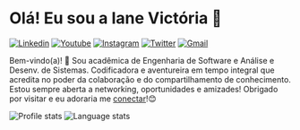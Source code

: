 # Olá! Eu sou a Iane Victória 👋
[![Linkedin](https://img.shields.io/badge/-ianevictória-blue?style=flat&logo=Linkedin&logoColor=white&link=https://www.linkedin.com/in/iane-victória/)](https://www.linkedin.com/in/iane-victória/)
[![Youtube](https://img.shields.io/badge/-@ianevictoria-f45572?style=flat&logo=youtube&logoColor=white&link=https://youtube.com/ianevictoria/)](https://instagram.com/ianevictoria)
[![Instagram](https://img.shields.io/badge/-@iane.victoria-7f4ca5?style=flat&logo=instagram&logoColor=white&link=https://instagram.com/iane.victoria/)](https://instagram.com/iane.victoria)
[![Twitter](https://img.shields.io/badge/-@ianevictxria-1ca0f1?style=flat&labelColor=1ca0f1&logo=twitter&logoColor=white&link=https://twitter.com/ianevictxria)](https://twitter.com/ianevictxria)
[![Gmail](https://img.shields.io/badge/-ianevictoria.tec-fa8072?style=flat&logo=Gmail&logoColor=white&link=mailto:ianevictoria.tec@gmail.com)](mailto:ianevictoria.tec@gmail.com)

Bem-vindo(a)! 🤖 Sou acadêmica de Engenharia de Software e Análise e Desenv. de Sistemas. Codificadora e aventureira em tempo integral que acredita no poder da colaboração e do compartilhamento de conhecimento. Estou sempre aberta a networking, oportunidades e amizades! Obrigado por visitar e eu adoraria me [conectar](https://www.linkedin.com/in/iane-victória/)!😊

<div>
  <img alt="Profile stats" src="https://github-readme-stats.vercel.app/api?username=ianevictoria&show_icons=true&count_private=true&include_all_commits=true&title_color=dbb6ee&icon_color=dbb6ee&text_color=dbb6ee&bg_color=0d1117&hide_border=true"/>
  <img alt="Language stats" src="https://github-readme-stats.vercel.app/api/top-langs/?username=ianevictoria&layout=compact&title_color=dbb6ee&icon_color=dbb6ee&text_color=dbb6ee&bg_color=0d1117&hide_border=true"/>
</div>
